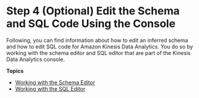 # Step 4 \(Optional\) Edit the Schema and SQL Code Using the Console<a name="console-feature-summary"></a>

Following, you can find information about how to edit an inferred schema and how to edit SQL code for Amazon Kinesis Data Analytics\. You do so by working with the schema editor and SQL editor that are part of the Kinesis Data Analytics console\. 

**Topics**
+ [Working with the Schema Editor](console-summary-edit-schema.md)
+ [Working with the SQL Editor](console-summary-sql-editor.md)